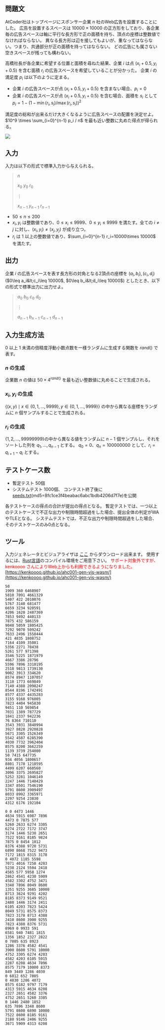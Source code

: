 ## 問題文

AtCoder社はトップページにスポンサー企業 $n$ 社のWeb広告を設置することにした。
広告を設置するスペースは $10000\times 10000$ の正方形をしており、各企業毎の広告スペースは軸に平行な長方形で正の面積を持ち、頂点の座標は整数値でなければならない。
異なる長方形は辺を接してもよいが、重なってはならない。つまり、共通部分が正の面積を持ってはならない。
どの広告にも属さない空きスペースが残っても構わない。

高橋社長が各企業に希望する位置と面積を尋ねた結果、企業 $i$ は点 $(x_i+0.5, y_i+0.5)$ を含む面積 $r_i$ の広告スペースを希望していることが分かった。
企業 $i$ の満足度 $p_i$ は以下のように定まる。

- 企業 $i$ の広告スペースが点 $(x_i+0.5, y_i+0.5)$ を含まない場合、$p_i = 0$
- 企業 $i$ の広告スペースが点 $(x_i+0.5, y_i+0.5)$ を含む場合、面積を $s_i$ として $p_i = 1 - (1 - \min(r_i,s_i) / \max(r_i, s_i))^2$

満足度の総和が出来るだけ大きくなるように広告スペースの配置を決定せよ。
$10^9 \times \sum_{i=0}^{n-1} p_i / n$ を最も近い整数に丸めた得点が得られる。

![](https://img.atcoder.jp/ahc001/edaf52926517566f9dd8018d402400ec.png)

## 入力

入力は以下の形式で標準入力から与えられる。

> $n$
> 
> $x_0$ $y_0$ $r_0$
> 
> $\vdots$
> 
> $x_{n-1}$ $y_{n-1}$ $r_{n-1}$

- $50\leq n\leq 200$
- $x_i, y_i$ は整数値であり、$0\leq x_i\leq 9999$、$0\leq y_i\leq 9999$ を満たす。全ての $i\neq j$ に対し、$(x_i,y_i)\neq (x_j,y_j)$ が成り立つ。
- $r_i$ は $1$ 以上の整数値であり、$\sum_{i=0}^{n-1} r_i=10000\times 10000$ を満たす。

## 出力

企業 $i$ の広告スペースを表す長方形の対角となる2頂点の座標を $(a_i, b_i), (c_i, d_i)$ ($0\leq a_i&lt;c_i\leq 10000$, $0\leq b_i&lt;d_i\leq 10000$) としたとき、以下の形式で標準出力に出力せよ。

> $a_0$ $b_0$ $c_0$ $d_0$
> 
> $\vdots$
> 
> $a_{n-1}$ $b_{n-1}$ $c_{n-1}$ $d_{n-1}$

## 入力生成方法

$0$ 以上 $1$ 未満の倍精度浮動小数点数を一様ランダムに生成する関数を $rand()$ で表す。

### $n$ の生成

企業数 $n$ の値は $50 \times 4^{rand()}$ を最も近い整数値に丸めることで生成される。

### $x_i$, $y_i$ の生成

$\{(x, y) \mid x\in \{0,1,\ldots,9999\}, y\in\{0,1,\ldots,9999\}\}$ の中から異なる座標をランダムに $n$ 個サンプルすることで生成される。

### $r_i$ の生成

$\{1,2,\ldots,99999999\}$の中から異なる値をランダムに $n-1$ 個サンプルし、それをソートした列を $q_1,\ldots,q_{n-1}$ とする。
$q_0=0$、$q_n=100000000$ として、$r_i=q_{i+1}-q_i$ とする。

## テストケース数

- 暫定テスト 50個
- システムテスト 1000個、 コンテスト終了後に[seeds.txt](https://img.atcoder.jp/ahc001/seeds.zip)(md5=8fc1ce3f4beabac6abc1bdb4206d7f7e)を公開

各テストケースの得点の合計が提出の得点となる。
暫定テストでは、一つ以上のテストケースで不正な出力や制限時間超過をした場合、提出全体の判定がWAやTLEとなる。
システムテストでは、不正な出力や制限時間超過をした場合、そのテストケースのみ0点となる。

## ツール

入力ジェネレータとビジュアライザは [ここ](https://img.atcoder.jp/ahc001/ded8fd3366b4ff0b0d7d053f553cdb84.zip) からダウンロード出来ます。
使用するには、[Rust言語](https://www.rust-lang.org/ja)のコンパイル環境をご用意下さい。
<font color="red">サポート対象外ですが、kenkoooo さんによりWeb上からも利用できるようになりました。</font> [https://kenkoooo.github.io/ahc001-gen-vis-wasm/](https://kenkoooo.github.io/ahc001-gen-vis-wasm/)

```input1
50
1909 360 6468907
5810 7091 4661329
5407 422 2010076
5767 3140 681477
6659 3234 920591
4206 1620 2487369
7853 9492 440133
7875 432 586159
9048 5059 1805425
7292 9070 509242
7633 2496 1558444
421 4835 1808752
7164 4109 35081
5356 2271 78438
5261 577 971398
3546 5225 1871979
4667 3386 28796
5596 7896 3310195
2518 9813 1739130
9002 3913 334620
8574 8947 1107057
3118 1773 669849
7140 4388 2098247
8544 8196 1742491
8577 4337 4435283
3155 9168 976005
7823 4404 945830
9451 110 569854
7031 1389 787729
1841 2337 942236
76 8364 710110
3543 3931 3840994
3927 8828 2920828
5671 3305 1526349
5542 4587 6285390
4030 7732 3962404
8575 8200 3662259
1139 3739 254000
50 7415 647735
934 4056 1800657
8801 7178 1218595
4499 6207 660560
3096 3375 2695827
5252 3281 1046149
2247 1446 7148429
3347 8501 7546190
5791 8600 3909497
8033 8992 3365971
2297 9254 23830
4312 6176 192104
```

```output1
0 0 4473 1446
4634 5915 6987 7896
4473 0 7875 577
5260 2633 6274 3305
6274 2722 7172 3747
3174 1446 5238 2651
7522 9161 8185 9824
7875 0 8454 1012
8376 4388 9720 5731
6890 8668 7522 9473
7172 1815 8315 3178
0 4072 1185 5598
7071 4016 7258 4203
5238 2124 5504 2418
4565 577 5958 1274
2862 4541 4230 5909
4582 3302 4752 3471
3348 7896 8049 8600
1351 9255 3685 10000
8713 3624 9291 4202
8185 8373 9149 9521
2480 1446 3174 2411
6105 4203 7823 5424
8049 5731 8575 8373
7823 3178 8713 4388
2410 8600 3900 9255
7823 4388 8376 5731
8969 0 9933 591
6581 940 7481 1815
1356 1852 2327 2822
0 7805 635 8923
1286 3376 4582 4541
3900 8600 5791 10000
4752 3305 6274 4203
4582 4203 6105 5915
2287 6208 4634 7896
8575 7179 10000 8373
849 3449 1286 4030
0 6812 652 7805
0 4030 1286 4072
8575 6182 9797 7179
4313 5915 4634 6208
2327 2651 4582 3376
4752 2651 5260 3305
0 1446 2480 1852
635 7896 3348 8600
5791 8600 6890 10000
7522 8600 8185 9161
2188 9146 2406 9255
3671 5909 4313 6208
```